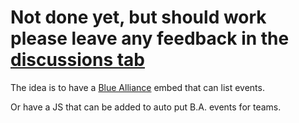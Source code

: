 # Not done yet, but should work please leave any feedback in the [discussions tab](https://github.com/Cool-showTTV/TheBlueAlliance-Embed/discussions)
The idea is to have a [Blue Alliance](https://www.thebluealliance.com/) embed that can list events.

Or have a JS that can be added to auto put B.A. events for teams.
